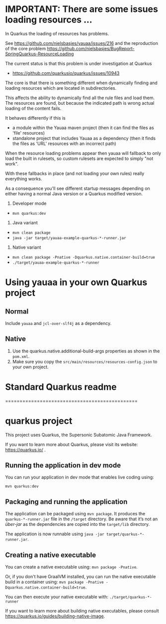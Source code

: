 # IMPORTANT: There are some issues loading resources ...
In Quarkus the loading of resources has problems.

See https://github.com/nielsbasjes/yauaa/issues/216 and the reproduction of
the core problem https://github.com/nielsbasjes/BugReport-SpringQuarkus-ResourceLoading

The current status is that this problem is under investigation at Quarkus
- https://github.com/quarkusio/quarkus/issues/10943

The core is that there is something different when dynamically finding and loading resources which are located in subdirectories.

This affects the ability to dynamically find all the rule files and load them.
The resources are found, but because the indicated path is wrong actual loading of the content fails.

It behaves differently if this is
- a module within the Yauaa maven project (then it can find the files as 'file' resources)
- standalone project that includes Yauaa as a dependency (then it finds the files as 'URL' resources with an incorrect path)

When the resource loading problems appear then yauaa will fallback to only load the built in rulesets, so custom rulesets are expected to simply "not work".

With these fallbacks in place (and not loading your own rules) really everything works.

As a consequence you'll see different startup messages depending on either having a normal Java version or a Quarkus modified version.

1. Developer mode
- `mvn quarkus:dev`
1. Java variant
- `mvn clean package`
- `java -jar target/yauaa-example-quarkus-*-runner.jar`
1. Native variant
- `mvn clean package -Pnative -Dquarkus.native.container-build=true`
- `./target/yauaa-example-quarkus-*-runner`

# Using yauaa in your own Quarkus project
## Normal
Include `yauaa` and `jcl-over-slf4j` as a dependency.

## Native
1. Use the quarkus.native.additional-build-args properties as shown in the `pom.xml`.
1. Make sure you copy the `src/main/resources/resources-config.json` to your own project.

Standard Quarkus readme
========================

 ==============================================

# quarkus project

This project uses Quarkus, the Supersonic Subatomic Java Framework.

If you want to learn more about Quarkus, please visit its website: https://quarkus.io/ .

## Running the application in dev mode

You can run your application in dev mode that enables live coding using:
```
mvn quarkus:dev
```

## Packaging and running the application

The application can be packaged using `mvn package`.
It produces the `quarkus-*-runner.jar` file in the `/target` directory.
Be aware that it’s not an _über-jar_ as the dependencies are copied into the `target/lib` directory.

The application is now runnable using `java -jar target/quarkus-*-runner.jar`.

## Creating a native executable

You can create a native executable using: `mvn package -Pnative`.

Or, if you don't have GraalVM installed, you can run the native executable build in a container using: `mvn package -Pnative -Dquarkus.native.container-build=true`.

You can then execute your native executable with: `./target/quarkus-*-runner`

If you want to learn more about building native executables, please consult https://quarkus.io/guides/building-native-image.

<!--
  ~ Yet Another UserAgent Analyzer
  ~ Copyright (C) 2013-2022 Niels Basjes
  ~
  ~ Licensed under the Apache License, Version 2.0 (the "License");
  ~ you may not use this file except in compliance with the License.
  ~ You may obtain a copy of the License at
  ~
  ~ https://www.apache.org/licenses/LICENSE-2.0
  ~
  ~ Unless required by applicable law or agreed to in writing, software
  ~ distributed under the License is distributed on an "AS IS" BASIS,
  ~ WITHOUT WARRANTIES OR CONDITIONS OF ANY KIND, either express or implied.
  ~ See the License for the specific language governing permissions and
  ~ limitations under the License.
  -->
